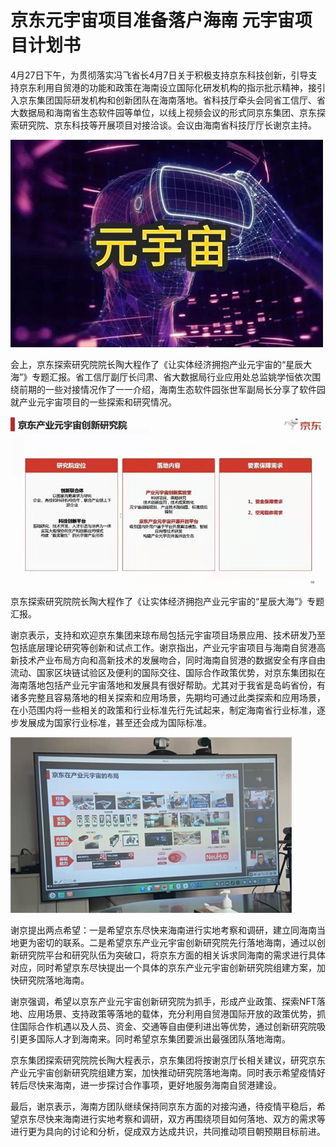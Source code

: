 # 京东元宇宙项目准备落户海南 元宇宙项目计划书


4月27日下午，为贯彻落实冯飞省长4月7日关于积极支持京东科技创新，引导支持京东利用自贸港的功能和政策在海南设立国际化研发机构的指示批示精神，接引入京东集团国际研发机构和创新团队在海南落地。省科技厅牵头会同省工信厅、省大数据局和海南省生态软件园等单位，以线上视频会议的形式同京东集团、京东探索研究院、京东科技等开展项目对接洽谈。会议由海南省科技厅厅长谢京主持。

![配图](7ccc4609ef3958cf39e773d00933f12e.jpeg)

会上，京东探索研究院院长陶大程作了《让实体经济拥抱产业元宇宙的“星辰大海”》专题汇报。省工信厅副厅长闫肃、省大数据局行业应用处总监姚学恒依次围绕前期的一些对接情况作了一一介绍，海南生态软件园张世军副局长分享了软件园就产业元宇宙项目的一些探索和研究情况。

![配图](361875216644.png)

京东探索研究院院长陶大程作了《让实体经济拥抱产业元宇宙的“星辰大海”》专题汇报。

谢京表示，支持和欢迎京东集团来琼布局包括元宇宙项目场景应用、技术研发乃至包括底层理论研究等创新和试点工作。谢京指出，产业元宇宙项目与海南自贸港高新技术产业布局方向和高新技术的发展吻合，同时海南自贸港的数据安全有序自由流动、国家区块链试验区及便利的国际交往、国际合作政策优势，对京东集团拟在海南落地包括产业元宇宙落地和发展具有很好帮助。尤其对于我省是岛屿省份，有诸多完整且容易落地的相关探索和应用场景，先期均可通过此类探索和应用场景，在小范围内将一些相关的政策和行业标准先行先试起来，制定海南省行业标准，逐步发展成为国家行业标准，甚至还会成为国际标准。

![配图](3994156666.png)

谢京提出两点希望：一是希望京东尽快来海南进行实地考察和调研，建立同海南当地更为密切的联系。二是希望京东产业元宇宙创新研究院先行落地海南，通过以创新研究院平台和研究队伍为突破口，将京东方面的相关诉求同海南的需求进行具体对应，同时希望京东尽快提出一个具体的京东产业元宇宙创新研究院组建方案，加快研究院落地海南。

谢京强调，希望以京东产业元宇宙创新研究院为抓手，形成产业政策、探索NFT落地、应用场景、支持政策等落地的载体，充分利用自贸港国际开放的政策优势，抓住国际合作机遇以及人员、资金、交通等自由便利进出等优势，通过创新研究院吸引更多国际人才到海南来。同时希望京东集团要派出最强团队落地海南。

京东集团探索研究院院长陶大程表示，京东集团将按谢京厅长相关建议，研究京东产业元宇宙创新研究院组建方案，加快推动研究院落地海南。同时表示希望疫情好转后尽快来海南，进一步探讨合作事项，更好地服务海南自贸港建设。

最后，谢京表示，海南方团队继续保持同京东方面的对接沟通，待疫情平稳后，希望京东尽快来海南进行实地考察和调研，双方再围绕项目如何落地、双方的需求等进行更为具向的讨论和分析，促成双方达成共识，共同推动项目朝预期目标前进。
